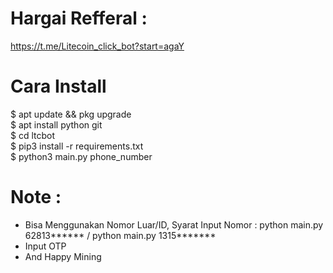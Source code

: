 # Hargai Refferal : 
https://t.me/Litecoin_click_bot?start=agaY

# Cara Install 
$ apt update && pkg upgrade<br>
$ apt install python git<br>
$ cd ltcbot <br>
$ pip3 install -r requirements.txt<br>
$ python3 main.py phone_number<br>

# Note :
- Bisa Menggunakan Nomor Luar/ID, Syarat Input Nomor : python main.py 62813****** / python main.py 1315*******
- Input OTP
- And Happy Mining


